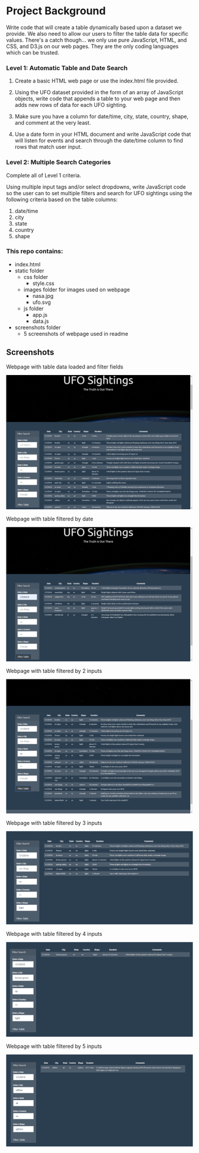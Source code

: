 # Project Background
Write code that will create a table dynamically based upon a dataset we provide. We also need to allow our users to filter the table data for specific values. There's a catch though... we only use pure JavaScript, HTML, and CSS, and D3.js on our web pages. They are the only coding languages which can be trusted.

### Level 1: Automatic Table and Date Search

1. Create a basic HTML web page or use the index.html file provided.

2. Using the UFO dataset provided in the form of an array of JavaScript objects, write code that appends a table to your web page and then adds new rows of data for each UFO sighting.

3. Make sure you have a column for date/time, city, state, country, shape, and comment at the very least.

4. Use a date form in your HTML document and write JavaScript code that will listen for events and search through the date/time column to find rows that match user input.

### Level 2: Multiple Search Categories

Complete all of Level 1 criteria.

Using multiple input tags and/or select dropdowns, write JavaScript code so the user can to set multiple filters and search for UFO sightings using the following criteria based on the table columns:

1. date/time
2. city
3. state
4. country
5. shape

### This repo contains:
* index.html
* static folder
  * css folder
    * style.css
  * images folder for images used on webpage
    * nasa.jpg
    * ufo.svg
  * js folder
    * app.js
    * data.js
* screenshots folder
  * 5 screenshots of webpage used in readme

## Screenshots

Webpage with table data loaded and filter fields

![](screenshots/webpage.png)

Webpage with table filtered by date

![](screenshots/webpage_filtered_by_date.png)

Webpage with table filtered by 2 inputs

![](screenshots/webpage-2inputs.png)

Webpage with table filtered by 3 inputs

![](screenshots/webpage_3inputs.png)

Webpage with table filtered by 4 inputs

![](screenshots/webpage-4inputs.png)

Webpage with table filtered by 5 inputs

![](screenshots/webpage-5inputs.png)
